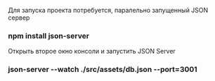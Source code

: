 Для запуска проекта потребуется, паралельно запущенный JSON сервер

### npm install json-server

Открыть второе окно консоли и запустить JSON Server

### json-server --watch ./src/assets/db.json --port=3001

##
